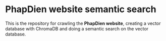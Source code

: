 # PhapDien website semantic search

This is the repository for crawling the **PhapDien website**, creating a vector database with ChromaDB and doing a semantic search on the vector database.
